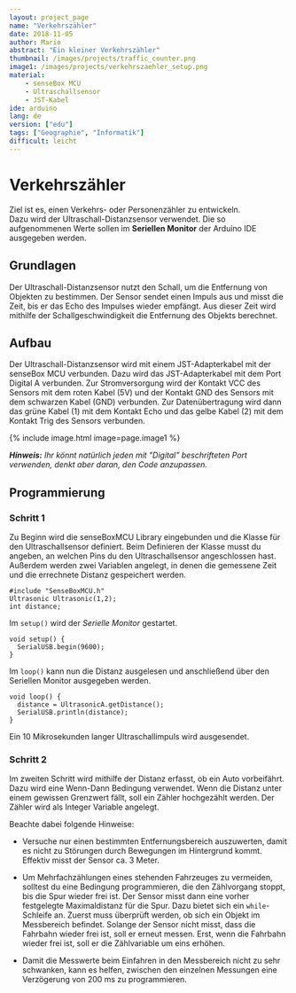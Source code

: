 ```yaml
---
layout: project_page
name: "Verkehrszähler"
date: 2018-11-05
author: Mario
abstract: "Ein kleiner Verkehrszähler"
thumbnail: /images/projects/traffic_counter.png
image1: /images/projects/verkehrszaehler_setup.png
material:
    - senseBox MCU
    - Ultraschallsensor
    - JST-Kabel
ide: arduino    
lang: de
version: ["edu"]
tags: ["Geographie", "Informatik"]
difficult: leicht
---
```

# Verkehrszähler

Ziel ist es, einen Verkehrs- oder Personenzähler zu entwickeln. <br>
Dazu wird der Ultraschall-Distanzsensor verwendet. Die so aufgenommenen Werte sollen im <b>Seriellen Monitor</b> der Arduino IDE ausgegeben werden.

## Grundlagen
Der Ultraschall-Distanzsensor nutzt den Schall, um die Entfernung von Objekten zu bestimmen. Der Sensor sendet einen Impuls aus und misst die Zeit, bis er das Echo des Impulses wieder empfängt. Aus dieser Zeit wird mithilfe der Schallgeschwindigkeit die Entfernung des Objekts berechnet.

## Aufbau
Der Ultraschall-Distanzsensor wird mit einem JST-Adapterkabel mit der senseBox MCU verbunden. Dazu wird das JST-Adapterkabel mit dem Port Digital A verbunden.
Zur Stromversorgung wird der Kontakt VCC des Sensors mit dem roten Kabel (5V) und der Kontakt GND des Sensors mit
dem schwarzen Kabel (GND) verbunden. Zur Datenübertragung wird dann das grüne Kabel (1) mit dem Kontakt Echo und das gelbe Kabel (2) mit dem Kontakt Trig des Sensors verbunden.

{% include image.html image=page.image1 %}

***Hinweis:*** *Ihr könnt natürlich jeden mit "Digital" beschrifteten Port verwenden, denkt aber daran, den Code anzupassen.*

## Programmierung

### Schritt 1

Zu Beginn wird die senseBoxMCU Library eingebunden und die Klasse für den Ultraschallsensor definiert. Beim Definieren der Klasse musst du angeben, an welchen Pins du den Ultraschallsensor angeschlossen hast. 
Außerdem werden zwei Variablen angelegt, in denen die gemessene Zeit und die errechnete Distanz gespeichert werden.

```arduino
#include "SenseBoxMCU.h"
Ultrasonic Ultrasonic(1,2);
int distance;
```

Im `setup()` wird der *Serielle Monitor* gestartet. 

```arduino
void setup() {
  SerialUSB.begin(9600);
}
```

Im `loop()` kann nun die Distanz ausgelesen und anschließend über den Seriellen Monitor ausgegeben werden.
```arduino
void loop() {
  distance = UltrasonicA.getDistance();
  SerialUSB.println(distance);
}
```
Ein 10 Mikrosekunden langer Ultraschallimpuls wird ausgesendet.

### Schritt 2

Im zweiten Schritt wird mithilfe der Distanz erfasst, ob ein Auto vorbeifährt. Dazu wird eine Wenn-Dann Bedingung verwendet. Wenn die Distanz unter einem gewissen Grenzwert fällt, soll ein Zähler hochgezählt werden. Der Zähler wird als Integer Variable angelegt. 

Beachte dabei folgende Hinweise:
- Versuche nur einen bestimmten Entfernungsbereich auszuwerten, damit es
nicht zu Störungen durch Bewegungen im Hintergrund kommt. Effektiv misst der Sensor ca. 3 Meter.

- Um Mehrfachzählungen eines stehenden Fahrzeuges zu vermeiden, solltest du eine Bedingung programmieren, die den Zählvorgang stoppt, bis die Spur wieder frei ist. Der Sensor misst dann eine vorher festgelegte Maximaldistanz für die Spur. Dazu bietet sich ein `while`-Schleife an. Zuerst muss überprüft werden, ob sich ein Objekt im Messbereich befindet. Solange der Sensor nicht misst, dass die Fahrbahn wieder frei ist, soll er erneut messen. Erst, wenn die Fahrbahn wieder frei ist, soll er die Zählvariable um eins erhöhen.

- Damit die Messwerte beim Einfahren in den Messbereich nicht zu sehr schwanken, kann es helfen, zwischen den einzelnen Messungen eine Verzögerung von 200 ms zu programmieren.
    


